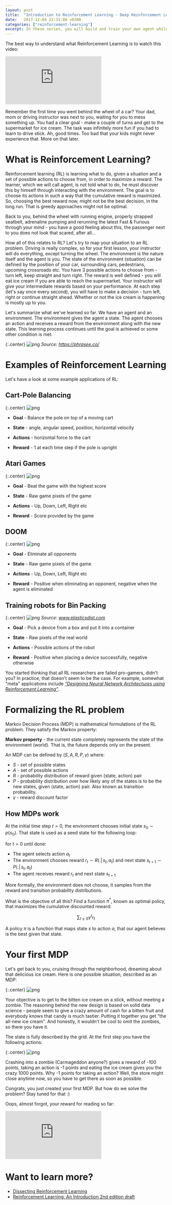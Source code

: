 ```yaml
---
layout: post
title:  "Introduction to Reinforcement Learning - Deep Reinforcement Learning for Hackers (Part 0)"
date:   2017-12-04 22:31:00 +0300
categories: ["reinforcement-learning"]
excerpt: In these series, you will build and train your own agent while learning about Deep Neural Networks, Q-learning, Bayesian Reinforcement Learning and some of their friends. All of this implemented in Python using PyTorch. Shall we?
---
```


The best way to understand what Reinforcement Learning is to watch this video:

<div class="center">
    <iframe src="https://www.youtube.com/embed/0DQjCPBZaUk" frameborder="0" allowfullscreen></iframe>
</div>

Remember the first time you went behind the wheel of a car? Your dad, mom or driving instructor was next to you, waiting for you to mess something up. You had a clear goal - make a couple of turns and get to the supermarket for ice cream. The task was infinitely more fun if you had to learn to drive stick. Ah, good times. Too bad that your kids might never experience that. More on that later.

# What is Reinforcement Learning?

Reinforcement learning (RL) is learning what to do, given a situation and a set of possible actions to choose from, in order to maximize a reward. The learner, which we will call agent, is not told what to do, he must discover this by himself through interacting with the environment. The goal is to choose its actions in such a way that the cumulative reward is maximized. So, choosing the best reward now, might not be the best decision, in the long run. That is greedy approaches might not be optimal.

Back to you, behind the wheel with running engine, properly strapped seatbelt, adrenaline pumping and rerunning the latest Fast & Furious through your mind - you have a good feeling about this, the passenger next to you does not look that scared, after all...

How all of this relates to RL? Let's try to map your situation to an RL problem. Driving is really complex, so for your first lesson, your instructor will do everything, except turning the wheel. The environment is the nature itself and the agent is you. The state of the environment (situation) can be defined by the position of your car, surrounding cars, pedestrians, upcoming crossroads etc. You have 3 possible actions to choose from - turn left, keep straight and turn right. The reward is well defined - you will eat ice cream if you are able to reach the supermarket. Your instructor will give your intermediate rewards based on your performance. At each step (let's say once every second), you will have to make a decision - turn left, right or continue straight ahead. Whether or not the ice cream is happening is mostly up to you.

Let's summarize what we've learned so far. We have an agent and an environment. The environment gives the agent a state. The agent chooses an action and receives a reward from the environment along with the new state. This learning process continues until the goal is achieved or some other condition is met.

{:.center}
![png]({{site.url}}/assets/17.rl_for_hackers_part_0_files/reinforcement_learning.png)
*Source: https://phrasee.co/*

# Examples of Reinforcement Learning

Let's have a look at some example applications of RL:

## Cart-Pole Balancing

{:.center}
![png]({{site.url}}/assets/17.rl_for_hackers_part_0_files/cart_pole.png)

- **Goal** - Balance the pole on top of a moving cart <br/>

- **State** - angle, angular speed, position, horizontal velocity
- **Actions** - horizontal force to the cart
- **Reward** - 1 at each time step if the pole is upright

## Atari Games

{:.center}
![png]({{site.url}}/assets/17.rl_for_hackers_part_0_files/atari.png)

- **Goal** - Beat the game with the highest score <br/>

- **State** - Raw game pixels of the game
- **Actions** - Up, Down, Left, Right etc
- **Reward** - Score provided by the game

## DOOM

{:.center}
![png]({{site.url}}/assets/17.rl_for_hackers_part_0_files/doom.png)

- **Goal** - Eliminate all opponents <br/>

- **State** - Raw game pixels of the game
- **Actions** - Up, Down, Left, Right etc
- **Reward** - Positive when eliminating an opponent, negative when the agent is eliminated

## Training robots for Bin Packing

{:.center}
![png]({{site.url}}/assets/17.rl_for_hackers_part_0_files/robot_arm.png)
*Source: www.plasticsdist.com*

- **Goal** - Pick a device from a box and put it into a container <br/>

- **State** - Raw pixels of the real world
- **Actions** - Possible actions of the robot
- **Reward** - Positive when placing a device successfully, negative otherwise

You started thinking that all RL researchers are failed pro-gamers, didn't you? In practice, that doesn't seem to be the case. For example, somewhat "meta" applications include *["Designing Neural Network Architectures using Reinforcement Learning"](https://arxiv.org/abs/1611.02167)*.

# Formalizing the RL problem

Markov Decision Process (MDP) is mathematical formulations of the RL problem. They satisfy the Markov property:

**Markov property** - the current state completely represents the state of the environment (world). That is, the future depends only on the present.

An MDP can be defined by $(S, A, R, P, \gamma)$ where:

- $S$ - set of possible states
- $A$ - set of possible actions
- $R$ - probability distribution of reward given (state, action) pair
- $P$ - probability distribution over how likely any of the states is to be the new states, given (state, action) pair. Also known as transition probability.
- $\gamma$ - reward discount factor

## How MDPs work

At the initial time step $t=0$, the environment chooses initial state $s_0 \sim p(s_0)$. That state is used as a seed state for the following loop:

for $t=0$ until done:
 - The agent selects action $a_t$
 - The environment chooses reward $r_t \sim R(. \vert\, s_t, a_t)$ and next state $s_{t + 1} \sim P(. \vert\, s_t, a_t)$
 - The agent receives reward $r_t$ and next state $s_{t + 1}$
 
More formally, the environment does not choose, it samples from the reward and transition probability distributions.

What is the objective of all this? Find a function $\pi^*$, known as optimal policy, that maximizes the cumulative discounted reward: 

$$\sum_{t \geq 0}\gamma^t r_t$$

A policy $\pi$ is a function that maps state $s$ to action $a$, that our agent believes is the best given that state.

# Your first MDP

Let's get back to you, cruising through the neighborhood, dreaming about that delicious ice cream. Here is one possible situation, described as an MDP:

{:.center}
![png]({{site.url}}/assets/17.rl_for_hackers_part_0_files/drive_grid_world.png)

Your objective is to get to the bitten ice cream on a stick, without meeting a zombie. The reasoning behind the new design is based on solid data science - people seem to give a crazy amount of cash for a bitten fruit and everybody knows that candy is much tastier. Putting it together you get "the all-new ice cream". And honestly, it wouldn't be cool to omit the zombies, so there you have it.

The state is fully described by the grid. At the first step you have the following actions:

{:.center}
![png]({{site.url}}/assets/17.rl_for_hackers_part_0_files/drive_grid_world_actions.png)

Crashing into a zombie (Carmageddon anyone?) gives a reward of -100 points, taking an action is -1 points and eating the ice cream gives you the crazy 1000 points. Why -1 points for taking an action? Well, the store might close anytime now, so you have to get there as soon as possible.

Congrats, you just created your first MDP. But how do we solve the problem? Stay tuned for that :)

Oops, almost forgot, your reward for reading so far:

<div class="center">
    <iframe src="https://www.youtube.com/embed/HjoEN6Ocfgs" frameborder="0" allowfullscreen></iframe>
</div>

# Want to learn more?

- [Dissecting Reinforcement Learning](https://mpatacchiola.github.io/blog/2016/12/09/dissecting-reinforcement-learning.html) <br/>
- [Reinforcement Learning: An Introduction 2nd edition draft](http://incompleteideas.net/book/bookdraft2017nov5.pdf)
